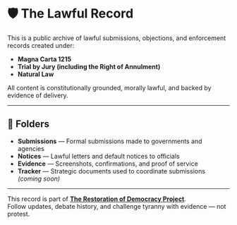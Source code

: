 # 🛡️ The Lawful Record

This is a public archive of lawful submissions, objections, and enforcement records created under:

- **Magna Carta 1215**
- **Trial by Jury (including the Right of Annulment)**
- **Natural Law**

All content is constitutionally grounded, morally lawful, and backed by evidence of delivery.

---

## 📂 Folders

- **Submissions** — Formal submissions made to governments and agencies  
- **Notices** — Lawful letters and default notices to officials  
- **Evidence** — Screenshots, confirmations, and proof of service  
- **Tracker** — Strategic documents used to coordinate submissions *(coming soon)*

---

This record is part of **[The Restoration of Democracy Project](https://x.com/chris_mader)**.  
Follow updates, debate history, and challenge tyranny with evidence — not protest.

